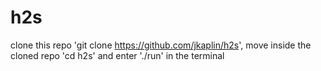 # h2s
clone this repo 'git clone https://github.com/jkaplin/h2s', move inside the cloned repo 'cd h2s'  and enter './run' in the terminal
